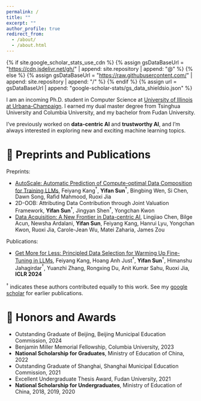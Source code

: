 ```yaml
---
permalink: /
title: ""
excerpt: ""
author_profile: true
redirect_from: 
  - /about/
  - /about.html
---
```


{% if site.google_scholar_stats_use_cdn %}
{% assign gsDataBaseUrl = "https://cdn.jsdelivr.net/gh/" | append: site.repository | append: "@" %}
{% else %}
{% assign gsDataBaseUrl = "https://raw.githubusercontent.com/" | append: site.repository | append: "/" %}
{% endif %}
{% assign url = gsDataBaseUrl | append: "google-scholar-stats/gs_data_shieldsio.json" %}

<span class='anchor' id='about-me'></span>

I am an incoming Ph.D. student in Computer Science at [University of Illinois at Urbana-Champaign](https://illinois.edu/). I earned my dual master degree from Tsinghua University and Columbia University, and my bachelor from Fudan University.

I’ve previously worked on **data-centric AI** and **trustworthy AI**, and I’m always interested in exploring new and exciting machine learning topics.

# 📝 Preprints and Publications 

Preprints:
- [AutoScale: Automatic Prediction of Compute-optimal Data Composition for Training LLMs](https://arxiv.org/abs/2407.20177), Feiyang Kang$^{\dagger}$, **Yifan Sun**$^{\dagger}$, Bingbing Wen, Si Chen, Dawn Song, Rafid Mahmood, Ruoxi Jia
- 2D-OOB: Attributing Data Contribution through Joint Valuation Framework, **Yifan Sun**$^{\dagger}$, Jingyan Shen$^{\dagger}$, Yongchan Kwon
- [Data Acquisition: A New Frontier in Data-centric AI](https://arxiv.org/pdf/2311.13712.pdf), Lingjiao Chen, Bilge Acun, Newsha Ardalani, **Yifan Sun**, Feiyang Kang, Hanrui Lyu, Yongchan Kwon, Ruoxi Jia, Carole-Jean Wu, Matei Zaharia, James Zou

Publications:
- [Get More for Less: Principled Data Selection for Warming Up Fine-Tuning in LLMs](https://arxiv.org/abs/2405.02774), Feiyang Kang, Hoang Anh Just$^{\dagger}$, **Yifan Sun**$^{\dagger}$, Himanshu Jahagirdar$^{\dagger}$, Yuanzhi Zhang, Rongxing Du, Anit Kumar Sahu, Ruoxi Jia, **ICLR 2024**

$^{\dagger}$ indicates these authors contributed equally to this work. See my [google scholar](https://scholar.google.com/citations?user=okar9-4AAAAJ&hl=zh-CN) for earlier publications.


# 🥇 Honors and Awards
- Outstanding Graduate of Beijing, Beijing Municipal Education Commission, 2024
- Benjamin Miller Memorial Fellowship, Columbia University, 2023
- **National Scholarship for Graduates**, Ministry of Education of China, 2022
- Outstanding Graduate of Shanghai, Shanghai Municipal Education Commission, 2021
- Excellent Undergraduate Thesis Award, Fudan University, 2021
- **National Scholarship for Undergraduates**, Ministry of Education of China, 2018, 2019, 2020

